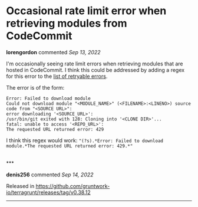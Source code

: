# Occasional rate limit error when retrieving modules from CodeCommit

**lorengordon** commented *Sep 13, 2022*

I'm occasionally seeing rate limit errors when retrieving modules that are hosted in CodeCommit. I think this could be addressed by adding a regex for this error to the [list of retryable errors](https://github.com/gruntwork-io/terragrunt/blob/988144701b12bf51bf8315d1d6fc28539673913d/options/auto_retry_options.go?rgh-link-date=2020-10-09T14%3A51%3A14Z#L10).

The error is of the form:

```
Error: Failed to download module
Could not download module "<MODULE_NAME>" (<FILENAME>:<LINENO>) source code from "<SOURCE URL>":
error downloading '<SOURCE_URL>':
/usr/bin/git exited with 128: Cloning into '<CLONE DIR>'...
fatal: unable to access '<REPO_URL>':
The requested URL returned error: 429
```

I think this regex would work: `"(?s).*Error: Failed to download module.*The requested URL returned error: 429.*"`


<br />
***


**denis256** commented *Sep 14, 2022*

Released in https://github.com/gruntwork-io/terragrunt/releases/tag/v0.38.12
***

